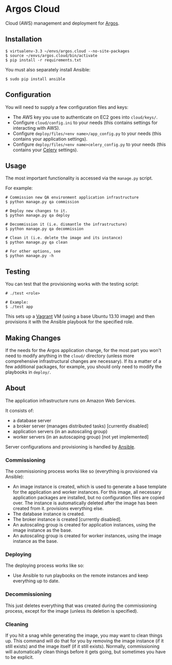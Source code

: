 Argos Cloud
===========

Cloud (AWS) management and deployment for
[Argos](https://github.com/publicscience/argos).

## Installation
```
$ virtualenv-3.3 ~/envs/argos.cloud --no-site-packages
$ source ~/envs/argos.cloud/bin/activate
$ pip install -r requirements.txt
```

You must also separately install Ansible:
```
$ sudo pip install ansible
```

## Configuration
You will need to supply a few configuration files and keys:
* The AWS key you use to authenticate on EC2 goes into `cloud/keys/`.
* Configure `cloud/config.ini` to your needs (this contains settings for
        interacting with AWS).
* Configure `deploy/files/<env name>/app_config.py` to your needs (this contains your
        application settings).
* Configure `deploy/files/<env name>celery_config.py` to your needs (this contains your
        [Celery](http://www.celeryproject.org/) settings).


## Usage
The most important functionality is accessed via the `manage.py` script.

For example:
```
# Commission new QA environment application infrastructure
$ python manage.py qa commission

# Deploy new changes to it.
$ python manage.py qa deploy

# Decommission it (i.e. dismantle the infrastructure)
$ python manage.py qa decommission

# Clean it (i.e. delete the image and its instance)
$ python manage.py qa clean

# For other options, see
$ python manage.py -h
```

## Testing
You can test that the provisioning works with the testing script:
```
# ./test <role>

# Example:
$ ./test app
```

This sets up a [Vagrant](https://www.vagrantup.com/) VM (using a base
Ubuntu 13.10 image) and then provisions it with the Ansible playbook for
the specified role.

## Making Changes
If the needs for the Argos application change, for the most part you
won't need to modify anything in the `cloud/` directory (unless more
comprehensive infrastructural changes are necessary). If its a matter of
a few additional packages, for example, you should only need to modify
the playbooks in `deploy/`.

## About
The application infrastructure runs on Amazon Web Services.

It consists of:
* a database server
* a broker server (manages distributed tasks) [currently disabled]
* application servers (in an autoscaling group)
* worker servers (in an autoscaping group) [not yet implemented]

Server configurations and provisioning is handled by
[Ansible](http://www.ansible.com/).

### Commissioning
The commissioning process works like so (everything is provisioned via
Ansible):
* An image instance is created, which is used to generate a base
template for the application and worker instances. For this image, all necessary application
packages are installed, but no configuration files are copied over. The
instance is automatically deleted after the image has been created from
it.
provisions everything else.
* The database instance is created.
* The broker instance is created [currently disabled].
* An autoscaling group is created for application instances, using the
image instance as the base.
* An autoscaling group is created for worker instances, using the
image instance as the base. 

### Deploying
The deploying process works like so:
* Use Ansible to run playbooks on the remote instances and keep
everything up to date.

### Decommissioning
This just deletes everything that was created during the commissioning
process, except for the image (unless its deletion is specified).

### Cleaning
If you hit a snag while generating the image, you may want to clean
things up. This command will do that for you by removing the image
instance (if it still exists) and the image itself (if it still exists).
Normally, commissioning will automatically clean things before it gets
going, but sometimes you have to be explicit.
